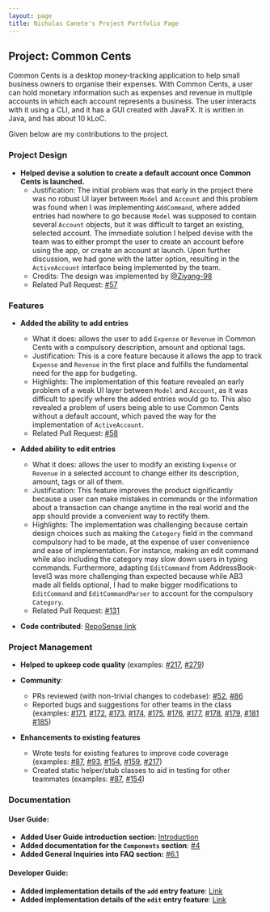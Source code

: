 ```yaml
---
layout: page
title: Nicholas Canete's Project Portfolio Page
---
```


## Project: Common Cents

Common Cents is a desktop money-tracking application to help small business owners to organise their expenses. With Common Cents,
a user can hold monetary information such as expenses and revenue in multiple accounts in which each account represents a business. 
The user interacts with it using a CLI, and it has a GUI created with JavaFX. It is written in Java, and has about 10 kLoC.

Given below are my contributions to the project.

### Project Design
* **Helped devise a solution to create a default account once Common Cents is launched.**
  * Justification: The initial problem was that early in the project there was no robust UI layer between
  `Model` and `Account` and this problem was found when I was implementing `AddCommand`, where added entries had 
  nowhere to go because `Model` was supposed to contain several `Account` objects, but it was difficult to
  target an existing, selected account. The immediate solution I helped devise with the team was to either prompt
  the user to create an account before using the app, or create an account at launch. Upon further discussion,
  we had gone with the latter option, resulting in the `ActiveAccount` interface being implemented by the team.
  * Credits: The design was implemented by [@Ziyang-98](https://github.com/Ziyang-98)
  * Related Pull Request: [\#57](https://github.com/AY2021S1-CS2103T-T13-4/tp/pull/57)


### Features
* **Added the ability to add entries**
  * What it does: allows the user to add `Expense` or `Revenue` in Common Cents with a compulsory description,
  amount and optional tags.
  * Justification: This is a core feature because it allows the app to track `Expense` and `Revenue` in the
  first place and fulfills the fundamental need for the app for budgeting.
  * Highlights: The implementation of this feature revealed an early problem of a weak UI layer between 
  `Model` and `Account`, as it was difficult to specify where the added entries would go to. This also revealed
  a problem of users being able to use Common Cents without a default account, which paved the way for the
  implementation of `ActiveAccount`.
  * Related Pull Request: [\#58](https://github.com/AY2021S1-CS2103T-T13-4/tp/pull/58/files)

* **Added ability to edit entries**
  * What it does: allows the user to modify an existing `Expense` or `Revenue` in a selected account to change
  either its description, amount, tags or all of them.
  * Justification: This feature improves the product significantly because a user can make mistakes in commands
   or the information about a transaction can change anytime in the real world and the app should provide a convenient way to rectify them.
  * Highlights: The implementation was challenging because certain design choices such as making the `Category`
  field in the command compulsory had to be made, at the expense of user convenience and ease of implementation.
  For instance, making an edit command while also including the category may slow down users in typing commands.
  Furthermore, adapting `EditCommand` from AddressBook-level3 was more challenging than expected because while
  AB3 made all fields optional, I had to make bigger modifications to `EditCommand` and `EditCommandParser`
  to account for the compulsory `Category`.
  * Related Pull Request: [\#131](https://github.com/AY2021S1-CS2103T-T13-4/tp/pull/131)

* **Code contributed**: [RepoSense link](https://nus-cs2103-ay2021s1.github.io/tp-dashboard/#breakdown=true&search=&sort=groupTitle&sortWithin=title&since=2020-08-14&until=2020-11-09&timeframe=commit&mergegroup=&groupSelect=groupByRepos&checkedFileTypes=docs~functional-code~test-code~other&tabOpen=true&tabType=authorship&zFR=false&tabAuthor=nicholas-gcc&tabRepo=AY2021S1-CS2103T-T13-4%2Ftp%5Bmaster%5D&authorshipIsMergeGroup=false&authorshipFileTypes=docs~functional-code~test-code)

### Project Management

* **Helped to upkeep code quality** (examples: 
[\#217](https://github.com/AY2021S1-CS2103T-T13-4/tp/pull/217),
[\#279](https://github.com/AY2021S1-CS2103T-T13-4/tp/pull/279))

* **Community**:
  * PRs reviewed (with non-trivial changes to codebase): 
    [\#52](https://github.com/AY2021S1-CS2103T-T13-4/tp/pull/52), 
  [\#86](https://github.com/AY2021S1-CS2103T-T13-4/tp/pull/86)
  * Reported bugs and suggestions for other teams in the class (examples: 
  [\#171](https://github.com/AY2021S1-CS2103T-W11-3/tp/issues/171), 
  [\#172](https://github.com/AY2021S1-CS2103T-W11-3/tp/issues/172), 
  [\#173](https://github.com/AY2021S1-CS2103T-W11-3/tp/issues/173), 
  [\#174](https://github.com/AY2021S1-CS2103T-W11-3/tp/issues/174), 
  [\#175](https://github.com/AY2021S1-CS2103T-W11-3/tp/issues/175), 
  [\#176](https://github.com/AY2021S1-CS2103T-W11-3/tp/issues/176), 
  [\#177](https://github.com/AY2021S1-CS2103T-W11-3/tp/issues/177),
  [\#178](https://github.com/AY2021S1-CS2103T-W11-3/tp/issues/178),
  [\#179](https://github.com/AY2021S1-CS2103T-W11-3/tp/issues/179),
  [\#181](https://github.com/AY2021S1-CS2103T-W11-3/tp/issues/181)
  [\#185](https://github.com/AY2021S1-CS2103T-W11-3/tp/issues/185))
  
* **Enhancements to existing features**
    * Wrote tests for existing features to improve code coverage (examples: 
      [\#87](https://github.com/AY2021S1-CS2103T-T13-4/tp/pull/87), 
      [\#93](https://github.com/AY2021S1-CS2103T-T13-4/tp/pull/93), 
      [\#154](https://github.com/AY2021S1-CS2103T-W11-3/tp/issues/154),
      [\#159](https://github.com/AY2021S1-CS2103T-T13-4/tp/pull/159),
      [\#217](https://github.com/AY2021S1-CS2103T-T13-4/tp/pull/217))
    * Created static helper/stub classes to aid in testing for other teammates (examples: 
    [\#87](https://github.com/AY2021S1-CS2103T-T13-4/tp/pull/87), 
    [\#154](https://github.com/AY2021S1-CS2103T-W11-3/tp/issues/154))
<div style="page-break-after: always;"></div>

### Documentation

#### User Guide:
* **Added User Guide introduction section**: [Introduction](https://ay2021s1-cs2103t-t13-4.github.io/tp/UserGuide.html) 
* **Added documentation for the `Components` section**: [#4](https://ay2021s1-cs2103t-t13-4.github.io/tp/UserGuide.html#4-components)
* **Added General Inquiries into FAQ section:** [#6.1](https://ay2021s1-cs2103t-t13-4.github.io/tp/UserGuide.html#61-general-inquiry)
#### Developer Guide:
* **Added implementation details of the `add` entry feature**: [Link](https://ay2021s1-cs2103t-t13-4.github.io/tp/DeveloperGuide.html#add-entries-feature)
* **Added implementation details of the `edit` entry feature**: [Link](https://ay2021s1-cs2103t-t13-4.github.io/tp/DeveloperGuide.html#edit-entries-feature)
